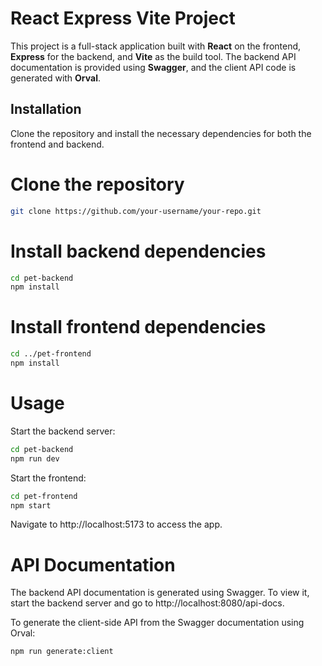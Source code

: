 # React Express Vite Project

This project is a full-stack application built with **React** on the frontend, **Express** for the backend, and **Vite** as the build tool. The backend API documentation is provided using **Swagger**, and the client API code is generated with **Orval**.

## Installation

Clone the repository and install the necessary dependencies for both the frontend and backend.

# Clone the repository
```bash
git clone https://github.com/your-username/your-repo.git
```

# Install backend dependencies
```bash
cd pet-backend
npm install
```

# Install frontend dependencies
```bash
cd ../pet-frontend
npm install
```

# Usage
Start the backend server:
```bash
cd pet-backend
npm run dev
```

Start the frontend:
```bash
cd pet-frontend
npm start
```

Navigate to http://localhost:5173 to access the app.

# API Documentation
The backend API documentation is generated using Swagger. To view it, start the backend server and go to http://localhost:8080/api-docs.

To generate the client-side API from the Swagger documentation using Orval:
```bash
npm run generate:client
```

